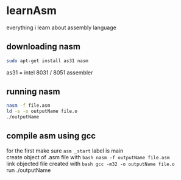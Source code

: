 # learnAsm
everything i learn about assembly language 


## downloading nasm 
```bash
sudo apt-get install as31 nasm
```
as31 = intel 8031 / 8051 assembler

## running nasm 
```bash
nasm -f file.asm
ld -s -o outputName file.o
./outputName
```
## compile asm using gcc
for the first make sure ```asm _start``` label is main \
create object of .asm file with ```bash nasm -f outputName file.asm``` \
link objected file created with ```bash gcc -m32 -o outputName file.o``` \
run ./outputName
